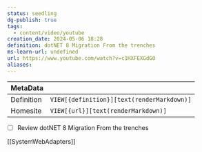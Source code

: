 ```yaml
---
status: seedling
dg-publish: true
tags:
  - content/video/youtube
creation_date: 2024-05-06 18:28
definition: dotNET 8 Migration From the trenches
ms-learn-url: undefined
url: https://www.youtube.com/watch?v=c1HXFEXGdG0
aliases:
---
```


| MetaData   |                                              |
| ---------- | -------------------------------------------- |
| Definition | `VIEW[{definition}][text(renderMarkdown)]`   |
| Homesite   | `VIEW[{url}][text(renderMarkdown)]`          |
- [ ] Review dotNET 8 Migration From the trenches

[[SystemWebAdapters]]
